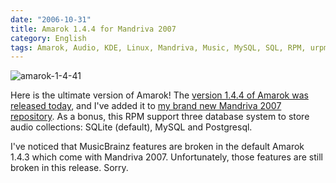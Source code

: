 ```yaml
---
date: "2006-10-31"
title: Amarok 1.4.4 for Mandriva 2007
category: English
tags: Amarok, Audio, KDE, Linux, Mandriva, Music, MySQL, SQL, RPM, urpmi
---
```


![amarok-1-4-41](/uploads/2006/amarok-1-4-41.png)

Here is the ultimate version of Amarok! The [version 1.4.4 of Amarok was
released today](https://web.archive.org/web/20070212221847/https://amarok.kde.org/content/view/84/66/),
and I've added it to [my brand new Mandriva 2007
repository](https://github.com/kdeldycke/mandriva-specs). As a bonus, this RPM
support three database system to store audio collections: SQLite (default),
MySQL and Postgresql.

I've noticed that MusicBrainz features are broken in the default Amarok 1.4.3
which come with Mandriva 2007. Unfortunately, those features are still broken
in this release. Sorry.
